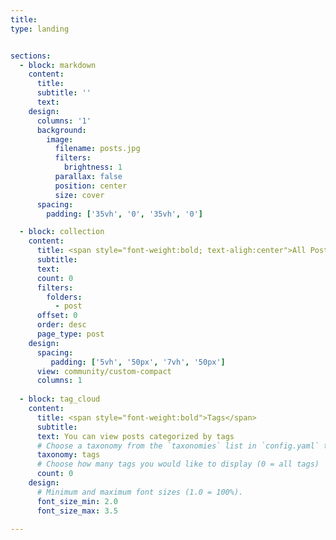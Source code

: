 ```yaml
---
title: 
type: landing


sections:
  - block: markdown
    content:
      title: 
      subtitle: ''
      text:
    design:
      columns: '1'
      background:
        image: 
          filename: posts.jpg
          filters:
            brightness: 1
          parallax: false
          position: center
          size: cover
      spacing:
        padding: ['35vh', '0', '35vh', '0']

  - block: collection
    content:
      title: <span style="font-weight:bold; text-aligh:center">All Posts</span><br><br>
      subtitle: 
      text: 
      count: 0
      filters:
        folders:
          - post
      offset: 0
      order: desc
      page_type: post
    design:
      spacing:
         padding: ['5vh', '50px', '7vh', '50px']
      view: community/custom-compact
      columns: 1
      
  - block: tag_cloud
    content:
      title: <span style="font-weight:bold">Tags</span>
      subtitle:
      text: You can view posts categorized by tags
      # Choose a taxonomy from the `taxonomies` list in `config.yaml` to display (e.g. tags, categories, authors)
      taxonomy: tags
      # Choose how many tags you would like to display (0 = all tags)
      count: 0
    design:
      # Minimum and maximum font sizes (1.0 = 100%).
      font_size_min: 2.0
      font_size_max: 3.5

---
```

